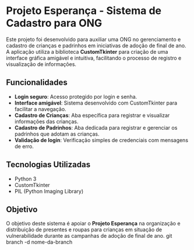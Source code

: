 # Projeto Esperança - Sistema de Cadastro para ONG

Este projeto foi desenvolvido para auxiliar uma ONG no gerenciamento e cadastro de crianças e padrinhos em iniciativas de adoção de final de ano. A aplicação utiliza a biblioteca **CustomTkinter** para criação de uma interface gráfica amigável e intuitiva, facilitando o processo de registro e visualização de informações.

## Funcionalidades

- **Login seguro**: Acesso protegido por login e senha.
- **Interface amigável**: Sistema desenvolvido com CustomTkinter para facilitar a navegação.
- **Cadastro de Crianças**: Aba específica para registrar e visualizar informações das crianças.
- **Cadastro de Padrinhos**: Aba dedicada para registrar e gerenciar os padrinhos que adotam as crianças.
- **Validação de login**: Verificação simples de credenciais com mensagens de erro.

## Tecnologias Utilizadas

- Python 3
- CustomTkinter
- PIL (Python Imaging Library)

## Objetivo

O objetivo deste sistema é apoiar o **Projeto Esperança** na organização e distribuição de presentes e roupas para crianças em situação de vulnerabilidade durante as campanhas de adoção de final de ano.
git branch -d nome-da-branch
